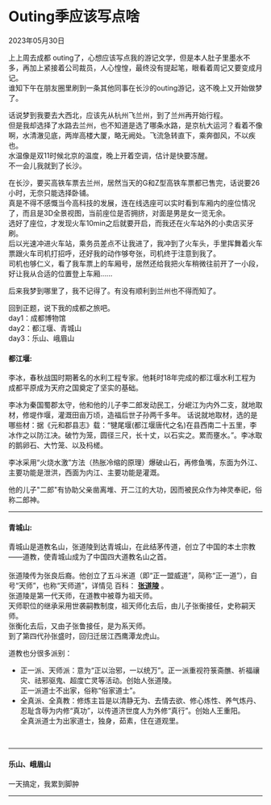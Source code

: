 # Outing季应该写点啥
<div class="date">2023年05月30日</div>

上上周去成都 outing了，心想应该写点我的游记文学，但是本人肚子里墨水不多，再加上紧接着公司裁员，人心惶惶，最终没有提起笔，眼看着周记又要变成月记。<br/>
谁知下午在朋友圈里刷到一条其他同事在长沙的outing游记，这不晚上又开始做梦了。

话说梦到我要去大西北，应该先从杭州飞兰州，到了兰州再开始行程。<br/>
但是我却选择了水路去兰州，也不知道是选了哪条水路，是京杭大运河？看着不像啊，水清澈见底，两岸高楼大厦，略无阙处。飞流急转直下，乘奔御风，不以疾也。<br/>
水温像是双11时候北京的温度，晚上开着空调，估计是快要冻醒。<br/>
不一会儿我就到了长沙。

在长沙，要买高铁车票去兰州，居然当天的G和Z型高铁车票都已售完，话说要26小时，无奈只能选择卧铺。<br/>
真是不得不感慨当今高科技的发展，连在线选座可以实时看到车厢内的座位情况了，而且是3D全景视图，当前座位是否拥挤，对面是男是女一览无余。<br/>
选好了座位，才发现火车10min之后就要开启，而我还在火车站外的小卖店买牙刷。<br/>
后以光速冲进火车站，乘务员差点不让我进了，我冲到了火车头，手里挥舞着火车票跟火车司机打招呼，还好我的动作够夸张，司机终于注意到我了。<br/>
司机也够仁义，看了我车票上的车厢号，居然还给我把火车稍微往前开了一小段，好让我从合适的位置登上车厢...... <br/>

后来我梦到哪里了，我不记得了。有没有顺利到兰州也不得而知了。

回到正题，说下我的成都之旅吧。<br/>
day1：成都博物馆<br/>
day2：都江堰、青城山<br/>
day3：乐山、峨眉山<br/>

#### 都江堰: <br/>
李冰，春秋战国时期著名的水利工程专家。他耗时18年完成的都江堰水利工程为成都平原成为天府之国奠定了坚实的基础。

李冰为秦国蜀郡太守，他和他的儿子李二郎发动民工，分岷江为内外二支，就地取材，修堤作堰，灌溉田亩万顷，造福后世子孙两千多年。
话说就地取材，选的是哪些材：据《元和郡县志》载：“犍尾堰(都江堰唐代之名)在县西南二十五里，李冰作之以防江决。破竹为笼，圆径三尺，长十丈，以石实之。累而壅水。”。李冰取的鹅卵石、大竹笼、以及杩槎。

李冰采用“火烧水激”方法（热胀冷缩的原理）爆破山石，再修鱼嘴，东面为外江、主要功能是泄洪，西面为内江、主要功能是灌溉。

他的儿子"二郎"有协助父亲凿离堆、开二江的大功，因而被民众作为神灵奉祀，俗称二郎神。

***

#### 青城山:<br/>
青城山是道教名山，张道陵到达青城山，在此结茅传道，创立了中国的本土宗教——道教，使青城山成为了中国四大道教名山之首。<br/>
<br/>
张道陵传为张良后裔。他创立了五斗米道（即“正一盟威道”，简称“正一道”），自号“天师”，也称“天师道”，详情见 百科： **[张道陵](https://baike.baidu.com/item/%E5%BC%A0%E9%81%93%E9%99%B5/1707760)** 。<br/>
张道陵是第一代天师，在道教中被尊为祖天师。<br/>
天师职位的继承采用世袭嗣教制度，祖天师化去后，由儿子张衡接任，史称嗣天师。<br/>
张衡化去后，又由子张鲁接任，是为系天师。<br/>
到了第四代孙张盛时，回归迁居江西鹰潭龙虎山。<br/>

道教也分很多派别：
- 正一派、天师派：意为“正以治邪，一以统万”。正一派重视符箓斋醮、祈福禳灾、祛邪驱鬼、超度亡灵等活动。创始人张道陵。<br/>
正一派道士不出家，俗称“俗家道士”。<br/>
- 全真派、全真教：修炼主旨是以清静无为、去情去欲、修心炼性、养气炼丹、忍耻含辱为内修“真功”，以传道济世度人为外修“真行”。创始人王重阳。<br/>
全真派道士为出家道士，独身，茹素，住在道观里。<br/>

<br/>

***

#### 乐山、峨眉山<br/>
一天搞定，我累到脚肿

***
